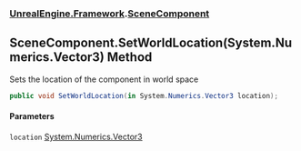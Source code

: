 ### [UnrealEngine.Framework](./UnrealEngine-Framework.md 'UnrealEngine.Framework').[SceneComponent](./UnrealEngine-Framework-SceneComponent.md 'UnrealEngine.Framework.SceneComponent')
## SceneComponent.SetWorldLocation(System.Numerics.Vector3) Method
Sets the location of the component in world space  
```csharp
public void SetWorldLocation(in System.Numerics.Vector3 location);
```
#### Parameters
<a name='UnrealEngine-Framework-SceneComponent-SetWorldLocation(System-Numerics-Vector3)-location'></a>
`location` [System.Numerics.Vector3](https://docs.microsoft.com/en-us/dotnet/api/System.Numerics.Vector3 'System.Numerics.Vector3')  
  
